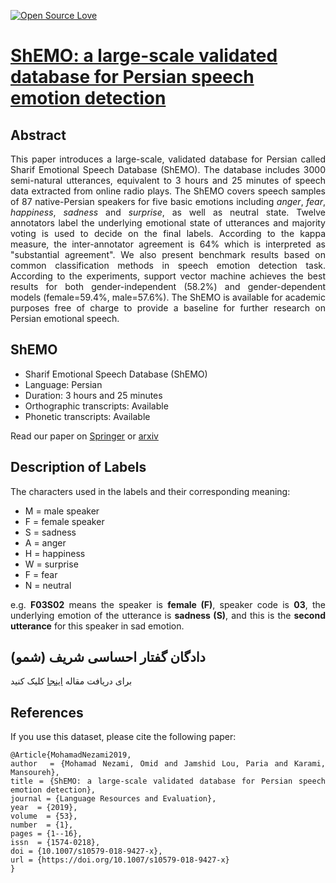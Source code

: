 [![Open Source Love](https://badges.frapsoft.com/os/v1/open-source.png?v=103)](https://github.com/ellerbrock/open-source-badges/) 

# <a href='https://link.springer.com/article/10.1007/s10579-018-9427-x'>ShEMO: a large-scale validated database for Persian speech emotion detection</a><br>

## Abstract
<div align="justify"> This paper introduces a large-scale, validated database for Persian called Sharif Emotional Speech Database (ShEMO). The database includes 3000 semi-natural utterances, equivalent to 3 hours and 25 minutes of speech data extracted from online radio plays. The ShEMO covers speech samples of 87 native-Persian speakers for five basic emotions including <i>anger</i>, <i>fear</i>, <i>happiness</i>, <i>sadness</i> and <i>surprise</i>, as well as neutral state. Twelve annotators label the underlying emotional state of utterances and majority voting is used to decide on the final labels. According to the kappa measure, 
the inter-annotator agreement is 64% which is interpreted as "substantial agreement". We also present benchmark results based on common classification methods in speech emotion detection task. According to the experiments, support vector machine achieves the best results for both gender-independent (58.2%) and gender-dependent models (female=59.4%, male=57.6%). The ShEMO is available for academic purposes free of charge to provide a baseline for further research on Persian emotional speech.

## ShEMO

<ul>
<li> Sharif Emotional Speech Database (ShEMO)</li> 

<li> Language: Persian</li>

<li> Duration: 3 hours and 25 minutes</li>

<li>Orthographic transcripts: Available</li>

<li>Phonetic transcripts: Available</li>
</ul>

Read our paper on <a href='https://link.springer.com/article/10.1007/s10579-018-9427-x'>Springer</a> or [arxiv](https://arxiv.org/pdf/1906.01155.pdf)

## Description of Labels
The characters used in the labels and their corresponding meaning:
<ul>
<li>M = male speaker</li>
<li>F = female speaker</li>
<li>S = sadness</li>
<li>A = anger</li>
<li>H = happiness</li>
<li>W = surprise</li>
<li>F = fear</li>
<li>N = neutral</li>
</ul>

e.g. __F03S02__ means the speaker is __female (F)__, speaker code is __03__, the underlying emotion of the utterance is __sadness (S)__,
and this is the __second utterance__ for this speaker in sad emotion.

## دادگان گفتار احساسی شریف (شمو) 
برای دریافت مقاله <a href='https://arxiv.org/pdf/1906.01155.pdf'>اینجا</a> کلیک کنید

## References
If you use this dataset, please cite the following paper:
~~~~
@Article{MohamadNezami2019,
author  = {Mohamad Nezami, Omid and Jamshid Lou, Paria and Karami, Mansoureh},
title = {ShEMO: a large-scale validated database for Persian speech emotion detection},
journal = {Language Resources and Evaluation},
year  = {2019},
volume  = {53},
number  = {1},
pages = {1--16},
issn  = {1574-0218},
doi = {10.1007/s10579-018-9427-x},
url = {https://doi.org/10.1007/s10579-018-9427-x}
}
~~~~
